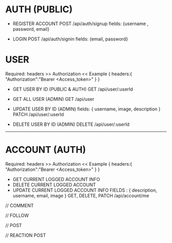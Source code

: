 # AUTH (PUBLIC)

- REGISTER ACCOUNT
  POST /api/auth/signup fields: {username , password, email}

- LOGIN
  POST /api/auth/signin fields: {email, password}

# USER

Required: headers >> Authorization <<
Example {
headers:{
"Authorization":"Bearer <Access_token>"
}
}

- GET USER BY ID (PUBLIC & AUTH)
  GET /api/user/:userId

- GET ALL USER (ADMIN)
  GET /api/user

- UPDATE USER BY ID (ADMIN) fields: { username, image, description }
  PATCH /api/user/:userId

- DELETE USER BY ID (ADMIN)
  DELETE /api/user/:userId

---

# ACCOUNT (AUTH)

Required: headers >> Authorization <<
Example {
headers:{
"Authorization":"Bearer <Access_token>"
}
}

- GET CURRENT LOGGED ACCOUNT INFO
- DELETE CURRENT LOGGED ACCOUNT
- UPDATE CURRENT LOGGED ACCOUNT INFO FIELDS : { description, username, email, image }
  GET, DELETE, PATCH /api/account/me

// COMMENT

// FOLLOW

// POST

// REACTION POST
